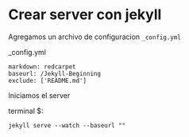 # Crear server con jekyll

Agregamos un archivo de configuracion `_config.yml`

_config.yml
```
markdown: redcarpet
baseurl: /Jekyll-Beginning
exclude: ['README.md']
```

Iniciamos el server

terminal $:
```
jekyll serve --watch --baseurl ""
```


